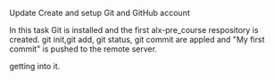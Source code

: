    Update Create and setup Git and GitHub account


   In this task Git is installed and the first alx-pre_course
   respository is created. git init,git add, git status,  git
   commit are appled and "My first commit" is pushed to the
   remote server.
   
   getting into it.
